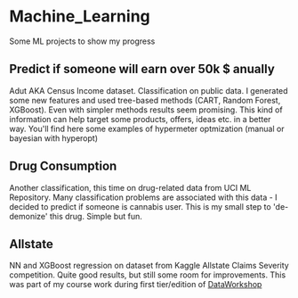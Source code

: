 # Machine_Learning
Some ML projects to show my progress

## Predict if someone will earn over 50k $ anually
Adut AKA Census Income dataset. Classification on public data. I generated some new features and used tree-based methods (CART, Random Forest, XGBoost). Even with simpler methods results seem promising. This kind of information can help target some products, offers, ideas etc. in a better way. You'll find here some examples of hypermeter optmization (manual or bayesian with hyperopt)

## Drug Consumption
Another classification, this time on drug-related data from UCI ML Repository. Many classification problems are associated with this data - I decided to predict if someone is cannabis user. This is my small step to 'de-demonize' this drug. Simple but fun.

## Allstate
NN and XGBoost regression on dataset from Kaggle Allstate Claims Severity competition. Quite good results, but still some room for improvements. This was part of my course work during first tier/edition of [DataWorkshop](http://www.dataworkshop.eu/)

